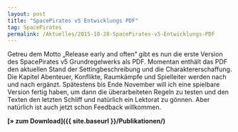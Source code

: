 ```yaml
---
layout: post
title: "SpacePirates v5 Entwicklungs PDF"
tag: SpacePirates
permalink: /Aktuelles/2015-10-28-SpacePirates-v5-Entwicklungs-PDF
---
```


Getreu dem Motto &bdquo;Release early and often&ldquo; gibt es nun die erste Version des SpacePirates v5 Grundregelwerks als PDF. Momentan enthält das PDF den aktuellen Stand der Settingbeschreibung und die Charaktererschaffung. Die Kapitel Abenteuer, Konflikte, Raumkämpfe und Spielleiter werden nach und nach ergänzt. Spätestens bis Ende November will ich eine spielbare Version fertig haben, um dann die überarbeiteten Regeln zu testen und den Texten den letzten Schliff und natürlich ein Lektorat zu gönnen. Aber natürlich ist auch jetzt schon Feedback willkommen.

**[&raquo; zum Download]({{ site.baseurl }}/Publikationen/)**
